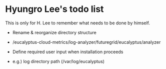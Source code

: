 
Hyungro Lee's todo list
=======================

This is only for H. Lee to remember what needs to be done by himself.

* Rename & reorganize directory structure
 - /eucalyptus-cloud-metrics/log-analyzer/futuregrid/eucalyptus/analyzer

* Define required user input when installation proceeds
 - e.g.) log directory path (/var/log/eucalyptus)
